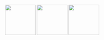 <p float="left">
  <img src="https://github.com/AnshShah3009/AutonomousDrone/assets/42163109/e2c4be16-11c9-4b5d-a830-216edfd1ec9f" width="100" />
  <img src="https://github.com/AnshShah3009/AutonomousDrone/assets/42163109/4a335acf-e4f2-4e88-9188-cb2a3db3af38" width="100" /> 
  <img src="https://github.com/AnshShah3009/AutonomousDrone/assets/42163109/f10d6aa6-982e-490e-9d7f-dc1da6c8fcdc" width="100" />
</p>
